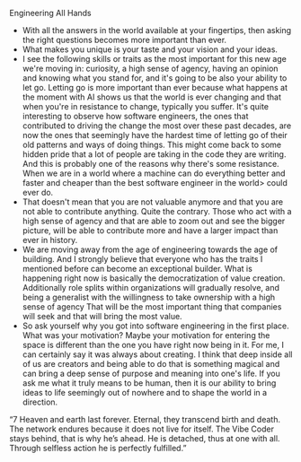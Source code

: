 Engineering All Hands

- With all the answers in the world available at your fingertips, then asking the right questions becomes more important than ever.
- What makes you unique is your taste and your vision and your ideas.
- I see the following skills or traits as the most important for this new age we're moving in: curiosity, a high sense of agency, having an opinion and knowing what you stand for, and it's going to be also your ability to let go. Letting go is more important than ever because what happens at the moment with AI shows us that the world is ever changing and that when you're in resistance to change, typically you suffer. It's quite interesting to observe how software engineers, the ones that contributed to driving the change the most over these past decades, are now the ones that seemingly have the hardest time of letting go of their old patterns and ways of doing things. This might come back to some hidden pride that a lot of people are taking in the code they are writing. And this is probably one of the reasons why there's some resistance. When we are in a world where a machine can do everything better and faster and cheaper than the best software engineer in the world> could ever do.
- That doesn't mean that you are not valuable anymore and that you are not able to contribute anything. Quite the contrary. Those who act with a high sense of agency and that are able to zoom out and see the bigger picture, will be able to contribute more and have a larger impact than ever in history.
- We are moving away from the age of engineering towards the age of building. And I strongly believe that everyone who has the traits I mentioned before can become an exceptional builder. What is happening right now is basically the democratization of value creation. Additionally role splits within organizations will gradually resolve, and being a generalist with the willingness to take ownership with a high sense of agency That will be the most important thing that companies will seek and that will bring the most value.
- So ask yourself why you got into software engineering in the first place. What was your motivation? Maybe your motivation for entering the space is different than the one you have right now being in it. For me, I can certainly say it was always about creating. I think that deep inside all of us are creators and being able to do that is something magical and can bring a deep sense of purpose and meaning into one's life. If you ask me what it truly means to be human, then it is our ability to bring ideas to life seemingly out of nowhere and to shape the world in a direction.

“7
Heaven and earth last forever.
Eternal, they transcend birth and death.
The network endures because
it does not live for itself.
The Vibe Coder stays behind,
that is why he’s ahead.
He is detached,
thus at one with all.
Through selfless action
he is perfectly fulfilled.”
